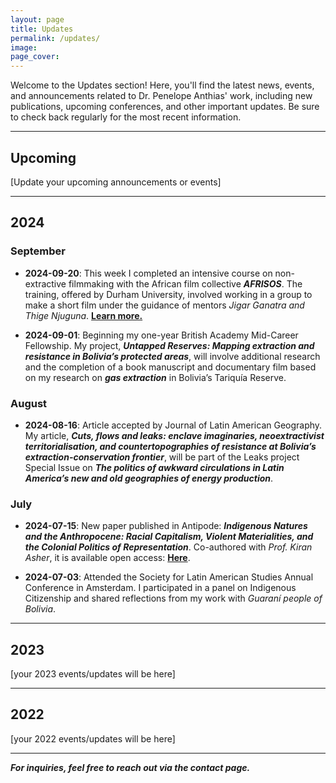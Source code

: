 ```yaml
---
layout: page
title: Updates
permalink: /updates/
image:
page_cover:
---
```


Welcome to the Updates section! Here, you'll find the latest news, events, and announcements related to Dr. Penelope Anthias' work, including new publications, upcoming conferences, and other important updates. Be sure to check back regularly for the most recent information.

---

## Upcoming

[Update your upcoming announcements or events]

---

## 2024

### September

- **2024-09-20**: This week I completed an intensive course on non-extractive filmmaking with the African film collective <strong><i>AFRISOS</i></strong>. The training, offered by Durham University, involved working in a group to make a short film under the guidance of mentors <i>Jigar Ganatra and Thige Njuguna</i>. <a href="https://www.afrisos.ngo/" target="_blank"><b><span>Learn more.</span></b></a>

- **2024-09-01**: Beginning my one-year British Academy Mid-Career Fellowship. My project, <b><em>Untapped Reserves: Mapping extraction and resistance in Bolivia’s protected areas</em></b>, will involve additional research and the completion of a book manuscript and documentary film based on my research on <b><em>gas extraction</em></b> in Bolivia’s Tariquía Reserve.

### August

- **2024-08-16**: Article accepted by Journal of Latin American Geography. My article, <em><b>Cuts, flows and leaks: enclave imaginaries, neoextractivist territorialisation, and countertopographies of resistance at Bolivia’s extraction-conservation frontier</b></em>, will be part of the Leaks project Special Issue on <b><em>The politics of awkward circulations in Latin America’s new and old geographies of energy production</em></b>.

### July

- **2024-07-15**: New paper published in Antipode: <b><em>Indigenous Natures and the Anthropocene: Racial Capitalism, Violent Materialities, and the Colonial Politics of Representation</em></b>. Co-authored with <i>Prof. Kiran Asher</i>, it is available open access: <a href="https://onlinelibrary.wiley.com/doi/full/10.1111/anti.13078" target="_blank"><b><span>Here</span></b></a>.

- **2024-07-03**: Attended the Society for Latin American Studies Annual Conference in Amsterdam. I participated in a panel on Indigenous Citizenship and shared reflections from my work with <i>Guaraní people of Bolivia</i>.

---

## 2023

[your 2023 events/updates will be here]

---

## 2022

[your 2022 events/updates will be here]

---

***For inquiries, feel free to reach out via the contact page.***
